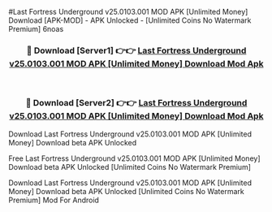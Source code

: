 #Last Fortress Underground v25.0103.001 MOD APK [Unlimited Money] Download [APK-MOD] - APK Unlocked - [Unlimited Coins No Watermark Premium] 6noas



<div align="center">

<h3>🔴 Download [Server1] 👉👉 <a href="https://momento.my/?title=Last_Fortress_Underground_v25.0103.001_MOD_APK_[Unlimited_Money]_Download">Last Fortress Underground v25.0103.001 MOD APK [Unlimited Money] Download Mod Apk</a></h3><br>

<h3>🔴 Download [Server2] 👉👉 <a href="https://momento.my/?title=Last_Fortress_Underground_v25.0103.001_MOD_APK_[Unlimited_Money]_Download">Last Fortress Underground v25.0103.001 MOD APK [Unlimited Money] Download Mod Apk</a></h3>
</div>



Download Last Fortress Underground v25.0103.001 MOD APK [Unlimited Money] Download beta APK Unlocked

Free Last Fortress Underground v25.0103.001 MOD APK [Unlimited Money] Download beta APK Unlocked [Unlimited Coins No Watermark Premium]

Download Last Fortress Underground v25.0103.001 MOD APK [Unlimited Money] Download beta APK Unlocked [Unlimited Coins No Watermark Premium] Mod For Android
